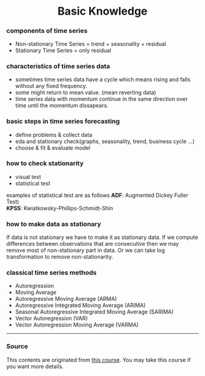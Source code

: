 <h1 align="center">Basic Knowledge</h1>
<h5 align="center"> </h5>

### components of time series
- Non-stationary Time Series = trend + seasonality + residual  
- Stationary Time Series = only residual

### characteristics of time series data
- sometimes time series data have a cycle which means rising and falls without any fixed frequency.  
- some might return to mean value. (mean reverting data)  
- time series data with momentum continue in the same direction over time until the momentum dissapears.  

### basic steps in time series forecasting  
- define problems & collect data  
- eda and stationary check(graphs, seasonality, trend, business cycle ...)  
- choose & fit & evaluate model  

### how to check stationarity  
- visual test  
- statistical test

examples of statistical test are as follows
**ADF**: Augmented Dickey Fuller Test)  
**KPSS**: Kwiatkowsky-Phillips-Schmidt-Shin  

### how to make data as stationary  
If data is not stationary we have to make it as stationary data. If we compute differences between observations that are consecutive then we may remove most of non-stationary part in data. Or we can take log transformation to remove non-stationarity.   

### classical time series methods  
- Autoregression  
- Moving Average  
- Autoregressive Moving Average (ARMA)  
- Autoregressive Integrated Moving Average (ARIMA)  
- Seasonal Autoregressive Integrated Moving Average (SARIMA)  
- Vector Autoregression (VAR)  
- Vector Autoregression Moving Average (VARMA)  

---
### Source  
This contents are originated from [this course](https://fastcampus.app/course-detail/210867). You may take this course if you want more details.  

